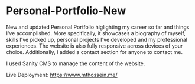 # Personal-Portfolio-New

New and updated Personal Portfolio higlighting my career so far and things I've accomplished. More specifically, it showcases a biography of myself, skills I've picked up, personal projects I've developed and my professional experiences. The website is also fully responsive across devices of your choice. Additionally, I added a contact section for anyone to contact me.

I used Sanity CMS to manage the content of the website.

Live Deployment: https://www.mthossein.me/ 
